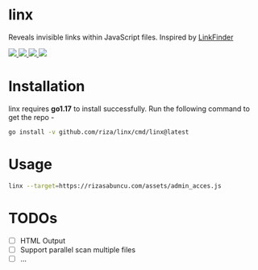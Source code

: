<h1>linx</h1>  
<p> Reveals invisible links within JavaScript files. Inspired by <a href="https://github.com/GerbenJavado/LinkFinder">LinkFinder</a> </p>  
<p>  
  <a href="https://opensource.org/licenses/MIT">  
    <img src="https://img.shields.io/badge/license-MIT-_red.svg">  
  </a>  
  <a href="https://goreportcard.com/badge/github.com/riza/linx">  
    <img src="https://goreportcard.com/badge/github.com/riza/linx">  
  </a>  
  <a href="https://github.com/riza/linx/releases">  
    <img src="https://img.shields.io/github/release/riza/linx">  
  </a>  
  <a href="https://twitter.com/rizasabuncu">  
    <img src="https://img.shields.io/twitter/follow/rizasabuncu.svg?logo=twitter">  
  </a>  
</p>

# Installation

linx requires **go1.17** to install successfully. Run the following command to get the repo -

```sh
go install -v github.com/riza/linx/cmd/linx@latest
```

# Usage

```sh
linx --target=https://rizasabuncu.com/assets/admin_acces.js
```

# TODOs

* [ ] HTML Output  
* [ ] Support parallel scan multiple files
* [ ] ...

